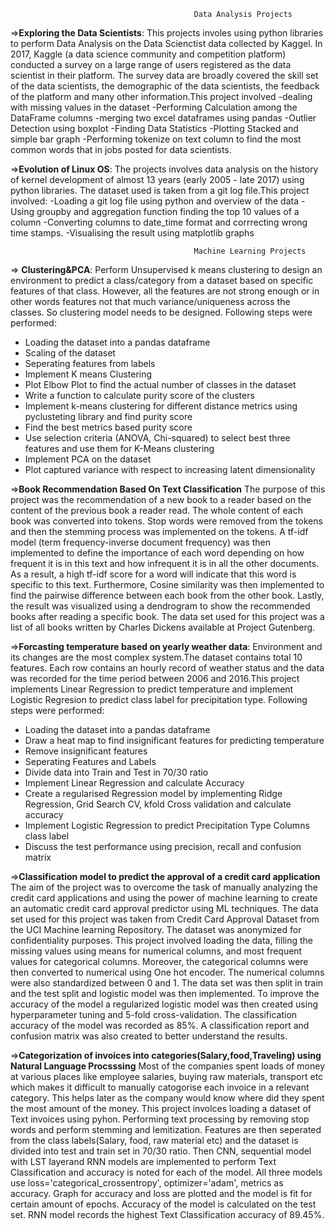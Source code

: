 
                                             Data Analysis Projects

=>**Exploring the Data Scientists**:
This projects involes using python libraries to perform Data Analysis on the Data Scienctist data collected by Kaggel. In 2017, Kaggle (a data science community and competition platform) conducted a survey on a large range of users registered as the data scientist in their platform. The survey data are broadly covered the skill set of the data scientists, the demographic of the data scientists, the feedback of the platform and many other information.This project involved
-dealing with missing values in the dataset
-Performing Calculation among the DataFrame columns
-merging two excel dataframes using pandas
-Outlier Detection using boxplot
-Finding Data Statistics
-Plotting Stacked and simple bar graph
-Performing tokenize on text column to find the most common words that in jobs posted for data scientists.


=>**Evolution of Linux OS**: 
The projects involves data analysis on the history of kernel development of almost 13 years (early 2005 - late 2017) using python libraries. The dataset used is taken from a git log file.This project involved:
-Loading a git log file using python and overview of the data
-Using groupby and aggregation function finding the top 10 values of a column
-Converting columns to date_time format and corrrecting wrong time stamps.
-Visualising the result using matplotlib graphs


                                             Machine Learning Projects

 
=> **Clustering&PCA**: Perform Unsupervised k means clustering to design an environment to predict a class/category from a dataset based on specific features of that class. However, all the features are not strong enough or in other words features not that much variance/uniqueness across the classes. So clustering model needs to be designed. Following steps were performed:
- Loading the dataset into a pandas dataframe
- Scaling of the dataset
- Seperating features from labels
- Implement K means Clustering 
- Plot Elbow Plot to find the actual number of classes in the dataset
- Write a function to calculate purity score of the clusters
- Implement  k-means clustering for different distance metrics using pyclusteting library and find purity score
- Find the best metrics based purity score
- Use selection criteria (ANOVA, Chi-squared) to select best three features and use them for K-Means clustering
- Implement PCA on the dataset
- Plot captured variance with respect to increasing latent dimensionality

=>**Book Recommendation Based On Text Classification**
The purpose of this project was the recommendation of a new book to a reader based on the content of the previous book a reader read. The whole content of each book was converted into tokens. Stop words were removed from the tokens and then the stemming process was implemented on the tokens. A tf-idf model (term frequency-inverse document frequency) was then implemented to define the importance of each word depending on how frequent it is in this text and how infrequent it is in all the other documents. As a result, a high tf-idf score for a word will indicate that this word is specific to this text. Furthermore, Cosine similarity was then implemented to find the pairwise difference between each book from the other book. Lastly, the result was visualized using a dendrogram to show the recommended books after reading a specific book. The data set used for this project was a list of all books written by Charles Dickens available at Project Gutenberg.

=>**Forcasting temperature based on yearly weather data**: 
Environment and its changes are the most complex system.The dataset contains total 10 features. Each row contains an hourly record of weather status and the data was recorded for the time period between 2006 and 2016.This project implements Linear Regression to predict temperature and implement Logistic Regresion to predict class label for precipitation type.  Following steps were performed:
- Loading the dataset into a pandas dataframe
- Draw a heat map to find insignificant features for predicting temperature
- Remove insignificant features
- Seperating Features and Labels
- Divide data into Train and Test in 70/30 ratio
- Implement Linear Regression and calculate Accuracy
- Create a regularised Regression model by implementing Ridge Regression, Grid Search CV, kfold Cross validation and calculate accuracy
- Implement Logistic Regression to predict Precipitation Type Columns class label
- Discuss the test performance using precision, recall and confusion matrix

=>**Classification model to predict the approval of a credit card application**
The aim of the project was to overcome the task of manually analyzing the credit card applications and using the power of machine learning to create an automatic credit card approval predictor using ML techniques. The data set used for this project was taken from Credit Card Approval Dataset from the UCI Machine learning Repository. The dataset was anonymized for confidentiality purposes. This project involved loading the data, filling the missing values using means for numerical columns, and most frequent values for categorical columns. Moreover, the categorical columns were then converted to numerical using One hot encoder. The numerical columns were also standardized between 0 and 1. The data set was then split in train and the test split and logistic model was then implemented. To improve the accuracy of the model a regularized logistic model was then created using hyperparameter tuning and 5-fold cross-validation. The classification accuracy of the model was recorded as 85%. A classification report and confusion matrix was also created to better understand the results.

=>**Categorization of invoices into categories(Salary,food,Traveling) using Natural Language Procsssing**
Most of the companies spent loads of money at various places like employee salaries, buying raw materials, transport etc which makes it difficult to manually catogorise each invoice in a relevant category. This helps later as the company would know where did they spent the most amount of the money. This project involces loading a dataset of Text invoices using pyhon. Performing text processing by removing stop words and perform stemming and lemitization. Features are then seperated from the class labels(Salary, food, raw material etc) and the dataset is divided into test and train set in 70/30 ratio. Then CNN, sequential model with LST layerand RNN models are implemented to perform Text Classification and accuracy is noted for each of the model. All three models use loss='categorical_crossentropy', optimizer='adam', metrics as accuracy. Graph for accuracy and loss are plotted and the model is fit for certain amount of epochs. Accuracy of the model is calculated on the test set. RNN model records the highest Text Classification accuracy of 89.45%.
